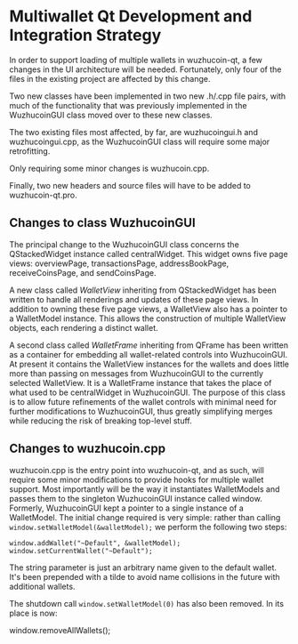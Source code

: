 Multiwallet Qt Development and Integration Strategy
===================================================

In order to support loading of multiple wallets in wuzhucoin-qt, a few changes in the UI architecture will be needed.
Fortunately, only four of the files in the existing project are affected by this change.

Two new classes have been implemented in two new .h/.cpp file pairs, with much of the functionality that was previously
implemented in the WuzhucoinGUI class moved over to these new classes.

The two existing files most affected, by far, are wuzhucoingui.h and wuzhucoingui.cpp, as the WuzhucoinGUI class will require
some major retrofitting.

Only requiring some minor changes is wuzhucoin.cpp.

Finally, two new headers and source files will have to be added to wuzhucoin-qt.pro.

Changes to class WuzhucoinGUI
---------------------------
The principal change to the WuzhucoinGUI class concerns the QStackedWidget instance called centralWidget.
This widget owns five page views: overviewPage, transactionsPage, addressBookPage, receiveCoinsPage, and sendCoinsPage.

A new class called *WalletView* inheriting from QStackedWidget has been written to handle all renderings and updates of
these page views. In addition to owning these five page views, a WalletView also has a pointer to a WalletModel instance.
This allows the construction of multiple WalletView objects, each rendering a distinct wallet.

A second class called *WalletFrame* inheriting from QFrame has been written as a container for embedding all wallet-related
controls into WuzhucoinGUI. At present it contains the WalletView instances for the wallets and does little more than passing on messages
from WuzhucoinGUI to the currently selected WalletView. It is a WalletFrame instance
that takes the place of what used to be centralWidget in WuzhucoinGUI. The purpose of this class is to allow future
refinements of the wallet controls with minimal need for further modifications to WuzhucoinGUI, thus greatly simplifying
merges while reducing the risk of breaking top-level stuff.

Changes to wuzhucoin.cpp
----------------------
wuzhucoin.cpp is the entry point into wuzhucoin-qt, and as such, will require some minor modifications to provide hooks for
multiple wallet support. Most importantly will be the way it instantiates WalletModels and passes them to the
singleton WuzhucoinGUI instance called window. Formerly, WuzhucoinGUI kept a pointer to a single instance of a WalletModel.
The initial change required is very simple: rather than calling `window.setWalletModel(&walletModel);` we perform the
following two steps:

	window.addWallet("~Default", &walletModel);
	window.setCurrentWallet("~Default");

The string parameter is just an arbitrary name given to the default wallet. It's been prepended with a tilde to avoid name collisions in the future with additional wallets.

The shutdown call `window.setWalletModel(0)` has also been removed. In its place is now:

window.removeAllWallets();
